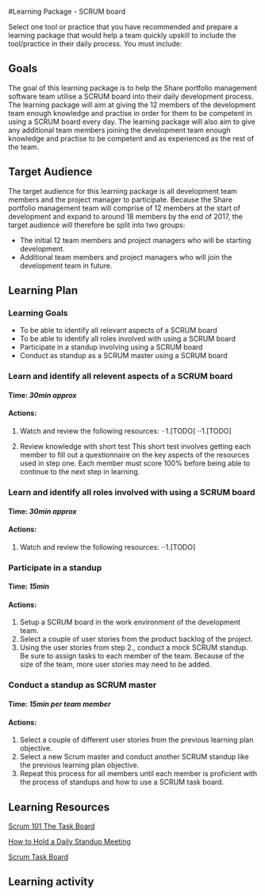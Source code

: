#Learning Package - SCRUM board

Select one tool or practice that you have recommended and prepare a learning package that would
help a team quickly upskill to include the tool/practice in their daily process. You must include:

## Goals

The goal of this learning package is to help the Share portfolio management software team utilise a SCRUM board into their daily development process. The learning package will aim at giving the 12 members of the development team enough knowledge and practise in order for them to be competent in using a SCRUM board every day. The learning package will also aim to give any additional team members joining the development team enough knowledge and practise to be competent and as experienced as the rest of the team.

## Target Audience

The target audience for this learning package is all development team members and the project manager to participate. Because the Share portfolio management team will comprise of 12 members at the start of development and expand to around 18 members by the end of 2017, the target audience will therefore be split into two groups:
* The initial 12 team members and project managers who will be starting development.
* Additional team members and project managers who will join the development team in future.

## Learning Plan

### Learning Goals

* To be able to identify all relevant aspects of a SCRUM board
* To be able to identify all roles involved with using a SCRUM board
* Participate in a standup involving using a SCRUM board
* Conduct as standup as a SCRUM master using a SCRUM board

### Learn and identify all relevent aspects of a SCRUM board
#### **Time:** *30min approx*

#### **Actions:**
1. Watch and review the following resources:
⋅⋅1.[TODO]
⋅⋅1.[TODO]

2. Review knowledge with short test
This short test involves getting each member to fill out a questionnaire on the key aspects of the resources used in step one. Each member must score 100% before being able to continue to the next step in learning.

### Learn and identify all roles involved with using a SCRUM board
#### **Time:** *30min approx*

#### **Actions:**
1. Watch and review the following resources:
⋅⋅1.[TODO]

### Participate in a standup
#### **Time:** *15min*

#### **Actions:**
1. Setup a SCRUM board in the work environment of the development team.
2. Select a couple of user stories from the product backlog of the project.
3. Using the user stories from step 2., conduct a mock SCRUM standup. Be sure to assign tasks to each member of the team. Because of the size of the team, more user stories may need to be added.

### Conduct a standup as SCRUM master
#### **Time:** *15min per team member*

#### **Actions:**
1. Select a couple of different user stories from the previous learning plan objective.
2. Select a new Scrum master and conduct another SCRUM standup like the previous learning plan objective.
3. Repeat this process for all members until each member is proficient with the process of standups and how to use a SCRUM task board.

## Learning Resources

[Scrum 101 The Task Board](https://www.youtube.com/watch?v=Ti2g66b7MUo)

[How to Hold a Daily Standup Meeting](https://www.youtube.com/watch?v=YBKuYzqvZmI)

[Scrum Task Board](https://www.mountaingoatsoftware.com/agile/scrum/task-boards)

## Learning activity
